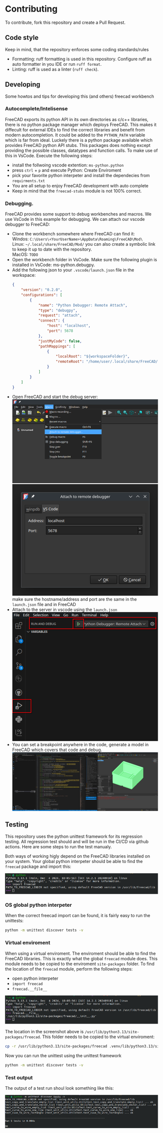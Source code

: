 # Contributing

To contribute, fork this repository and create a Pull Request.

## Code style

Keep in mind, that the repository enforces some coding standards/rules

- Formatting: ruff formatting is used in this repository. Configure ruff as auto formatter in you IDE or run `ruff format`.
- Linting: ruff is used as a linter (`ruff check`).

## Developing

Some howtos and tips for developing this (and others) freecad workbench

### Autocomplete/Intelisense

FreeCAD exports its python API in its own directories as c/c++ libraries, there is no python package manager which deploys FreeCAD. This makes it diffecult for external IDEs to find the correct libraries and benefit from modern autocompletion. It could be added to the `PYTHON_PATH` variable which is far from ideal.
Luckely there is a python package available which provides FreeCAD python API stubs. This packages does nothing except providing the possible classes, datatypes and function calls. To make use of this in VsCode. Execute the following steps:

* install the follwoing vscode extention: `ms-python.python`
* press `ctrl` + `p` and execute Python: Create Enviroment
* pick your favorite python interpeter and install the dependecies from `requirments.txt`
* You are all setup to enjoy FreeCAD development with auto complete
* Keep in mind that the `freecad-stubs` module is not 100% correct.


### Debugging.

FreeCAD provides some support to debug workbenches and macros. We use VsCode in this example for debugging. We can attach our vscode debugger to FreeCAD:

* Clone the workbench somewhere where FreeCAD can find it:  
  Windos: `C:\Users\<YourUserName>\AppData\Roaming\FreeCAD\Mod\`  
  Linux: `~/.local/share/FreeCAD/Mod/` you can also create a symbolic link to keep it up to date with the repository.  
  MacOS: `TODO`  
* Open the workbench folder in VsCode. Make sure the following plugin is installed in VsCode: ms-python.debugpy.  
* Add the following json to your `.vscode/launch.json` file in the workspace:  
  ```json
  {
      "version": "0.2.0",
      "configurations": [
          {
              "name": "Python Debugger: Remote Attach",
              "type": "debugpy",
              "request": "attach",
              "connect": {
                  "host": "localhost",
                  "port": 5678
              },
              "justMyCode": false,
              "pathMappings": [
                  {
                      "localRoot": "${workspaceFolder}",
                      "remoteRoot": "/home/user/.local/share/FreeCAD/Mod/Gridfinity/"
                  }
              ]
          }
      ]
  }
  ```  
* Open FreeCAD and start the debug server:  
  ![](Assets/Images/start_debug_server_1.png)  
  ![](Assets/Images/start_debug_server_2.png)  
  make sure the hostname/address and port are the same in the `launch.json` file and in FreeCAD  
* Attach to the server in vscode using the `launch.json`  
  ![](Assets/Images/attach_to_debugger.png)  
* You can set a breakpoint anywhere in the code, generate a model in FreeCAD which covers that code and debug.  
  ![](Assets/Images/debug_fun.png)  
  
## Testing
This repository uses the python unittest framework for its regression testing. All regression test should and will be run in the CI/CD via github actions. Here are some steps to run the test manualy.

Both ways of working higly depend on the FreeCAD libraries installed on your system. Your global python interpeter should be able to find the `freecad` package and import this:

![](Assets/Images/python_freecad.png)

### OS global python interpeter
When the correct freecad import can be found, it is fairly easy to run the unittests:
```sh
python -m unittest discover tests -v
```
### Virtual enviroment
When using a virtual enviroment. The enviroment should be able to find the FreeCAD libraries. This is exactly what the global `freecad` module does. This module needs to be copied to the enviroment `site-packages` folder. To find the location of the `freecad` module, perform the following steps:
* open python interpeter
* `import freecad`
* `freecad.__file__`

![](Assets/Images/find_freecad_module_location.png)

The location in the screenshot above is `/usr/lib/python3.13/site-packages/freecad`. This folder needs to be copied to the virtual enviroment:
```sh
cp -r /usr/lib/python3.13/site-packages/freecad .venv/lib/python3.13/site-packages/
```

Now you can run the unittest using the unittest framework
```sh
python -m unittest discover tests -v
```

### Test output
The output of a test run shoul look something like this:

![](Assets/Images/python_unittest_output.png)